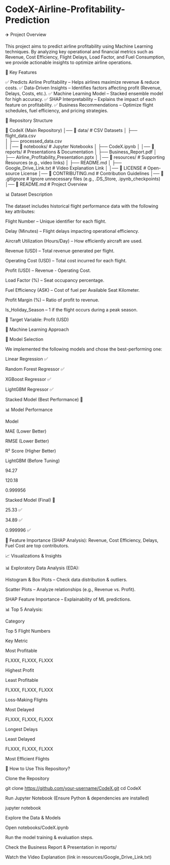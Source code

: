 # CodeX-Airline-Profitability-Prediction

✈️ Project Overview

This project aims to predict airline profitability using Machine Learning techniques. By analyzing key operational and financial metrics such as Revenue, Cost Efficiency, Flight Delays, Load Factor, and Fuel Consumption, we provide actionable insights to optimize airline operations.

📌 Key Features

✅ Predicts Airline Profitability – Helps airlines maximize revenue & reduce costs.
✅ Data-Driven Insights – Identifies factors affecting profit (Revenue, Delays, Costs, etc.).
✅ Machine Learning Model – Stacked ensemble model for high accuracy.
✅ SHAP Interpretability – Explains the impact of each feature on profitability.
✅ Business Recommendations – Optimize flight schedules, fuel efficiency, and pricing strategies.

📂 Repository Structure

📂 CodeX  (Main Repository)
│── 📁 data/               # CSV Datasets
│   ├── flight_data.csv  
│   ├── processed_data.csv  
│
│── 📁 notebooks/          # Jupyter Notebooks
│   ├── CodeX.ipynb
│
│── 📁 reports/            # Presentations & Documentation
│   ├── Business_Report.pdf
│   ├── Airline_Profitability_Presentation.pptx
│
│── 📁 resources/          # Supporting Resources (e.g., video links)
│   ├── README.md
│   ├── Google_Drive_Link.txt  # Video Explanation Link
│
│── 📜 LICENSE             # Open-source License
│── 📜 CONTRIBUTING.md      # Contribution Guidelines
│── 📜 .gitignore          # Ignore unnecessary files (e.g., .DS_Store, .ipynb_checkpoints)
│── 📜 README.md           # Project Overview

📊 Dataset Description

The dataset includes historical flight performance data with the following key attributes:

Flight Number – Unique identifier for each flight.

Delay (Minutes) – Flight delays impacting operational efficiency.

Aircraft Utilization (Hours/Day) – How efficiently aircraft are used.

Revenue (USD) – Total revenue generated per flight.

Operating Cost (USD) – Total cost incurred for each flight.

Profit (USD) – Revenue - Operating Cost.

Load Factor (%) – Seat occupancy percentage.

Fuel Efficiency (ASK) – Cost of fuel per Available Seat Kilometer.

Profit Margin (%) – Ratio of profit to revenue.

Is_Holiday_Season – 1 if the flight occurs during a peak season.

📌 Target Variable: Profit (USD)

🤖 Machine Learning Approach

📌 Model Selection

We implemented the following models and chose the best-performing one:

Linear Regression ✅

Random Forest Regressor ✅

XGBoost Regressor ✅

LightGBM Regressor ✅

Stacked Model (Best Performance) 🚀

📊 Model Performance

Model

MAE (Lower Better)

RMSE (Lower Better)

R² Score (Higher Better)

LightGBM (Before Tuning)

94.27

120.18

0.999956

Stacked Model (Final) 🚀

25.33 ✅

34.89 ✅

0.999996 ✅

🔹 Feature Importance (SHAP Analysis): Revenue, Cost Efficiency, Delays, Fuel Cost are top contributors.

📈 Visualizations & Insights

📊 Exploratory Data Analysis (EDA):

Histogram & Box Plots – Check data distribution & outliers.

Scatter Plots – Analyze relationships (e.g., Revenue vs. Profit).

SHAP Feature Importance – Explainability of ML predictions.

📊 Top 5 Analysis:

Category

Top 5 Flight Numbers

Key Metric

Most Profitable

FLXXX, FLXXX, FLXXX

Highest Profit

Least Profitable

FLXXX, FLXXX, FLXXX

Loss-Making Flights

Most Delayed

FLXXX, FLXXX, FLXXX

Longest Delays

Least Delayed

FLXXX, FLXXX, FLXXX

Most Efficient Flights

🚀 How to Use This Repository?

Clone the Repository

git clone https://github.com/your-username/CodeX.git
cd CodeX

Run Jupyter Notebook (Ensure Python & dependencies are installed)

jupyter notebook

Explore the Data & Models

Open notebooks/CodeX.ipynb

Run the model training & evaluation steps.

Check the Business Report & Presentation in reports/

Watch the Video Explanation (link in resources/Google_Drive_Link.txt)
